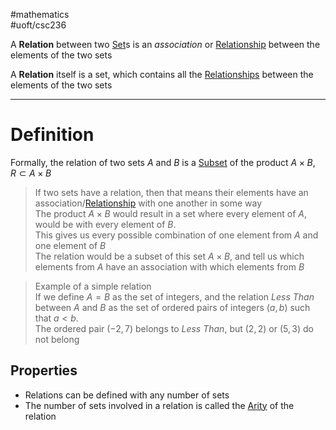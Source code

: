#mathematics  
#uoft/csc236 

A **Relation** between two [Set](../../Math/MAT223%20Notes/Set.md)s is an *association* or [Relationship](Relationship.md) between the elements of the two sets

A **Relation** itself is a set, which contains all the [Relationships](Relationship.md) between the elements of the two sets

---
# Definition
Formally, the relation of two sets $A$ and $B$ is a [Subset](Subset) of the product $A\times B$, $R\subset A\times B$

> If two sets have a relation, then that means their elements have an association/[Relationship](Relationship.md) with one another in some way  
> The product $A\times B$ would result in a set where every element of $A$, would be with every element of $B$.  
> 	This gives us every possible combination of one element from $A$ and one element of $B$  
> 	The relation would be a subset of this set $A\times B$, and tell us which elements from $A$ have an association with which elements from $B$

>Example of a simple relation  
> If we define $A=B$ as the set of integers, and the relation *Less Than* between $A$ and $B$ as the set of ordered pairs of integers $(a,b)$ such that $a<b$.  
> 	The ordered pair $(-2,7)$ belongs to *Less Than*, but $(2,2)$ or $(5,3)$ do not belong
## Properties
- Relations can be defined with any number of sets
- The number of sets involved in a relation is called the [Arity](Arity.md) of the relation
